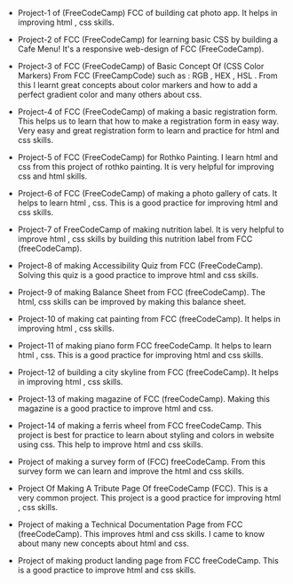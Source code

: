 - Project-1 of (FreeCodeCamp) FCC of building cat photo app. It helps in improving html , css skills.

- Project-2 of FCC (FreeCodeCamp) for learning basic CSS by building a Cafe Menu! It's a responsive web-design of FCC (FreeCodeCamp).

- Project-3 of FCC (FreeCodeCamp) of Basic Concept Of (CSS Color Markers) From FCC (FreeCampCode) such as : RGB , HEX , HSL . From this I learnt great concepts about color markers and how to add a perfect gradient color and many others about css.

- Project-4 of FCC (FreeCodeCamp) of making a basic registration form. This helps us to learn that how to make a registration form in easy way. Very easy and great registration form to learn and practice for html and css skills.

- Project-5 of FCC (FreeCodeCamp) for Rothko Painting. I learn html and css from this project of rothko painting. It is very helpful for improving css and html skills.

- Project-6 of FCC (FreeCodeCamp) of making a photo gallery of cats. It helps to learn html , css. This is a good practice for improving html and css skills.

- Project-7 of FreeCodeCamp of making nutrition label. It is very helpful to improve html , css skills by building this nutrition label from FCC (freeCodeCamp).

- Project-8 of making Accessibility Quiz from FCC (FreeCodeCamp). Solving this quiz is a good practice to improve html and css skills.

- Project-9 of making Balance Sheet from FCC (freeCodeCamp). The html, css skills can be improved by making this balance sheet.

- Project-10 of making cat painting from FCC (freeCodeCamp). It helps in improving html , css skills.

- Project-11 of making piano form FCC freeCodeCamp. It helps to learn html , css. This is a good practice for improving html and css skills.

- Project-12 of building a city skyline from FCC (freeCodeCamp). It helps in improving html , css skills.

- Project-13 of making magazine of FCC (freeCodeCamp). Making this magazine is a good practice to improve html and css.

- Project-14 of making a ferris wheel from FCC freeCodeCamp. This project is best for practice to learn about styling and colors in website using css. This help to improve html and css skills.

- Project of making a survey form of (FCC) freeCodeCamp. From this survey form we can learn and improve the html and css skills.

- Project Of Making A Tribute Page Of freeCodeCamp (FCC). This is a very common project. This project is a good practice for improving html , css skills.

- Project of making a Technical Documentation Page from FCC (freeCodeCamp). This improves html and css skills. I came to know about many new concepts about html and css.

- Project of making product landing page from FCC freeCodeCamp. This is a good practice to improve html and css skills.
